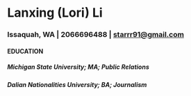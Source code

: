 # Lanxing (Lori) Li  
### Issaquah, WA | 2066696488 | starrr91@gmail.com

#### **EDUCATION**   
##### Michigan State University; MA; Public Relations  
##### Dalian Nationalities University; BA; Journalism  



